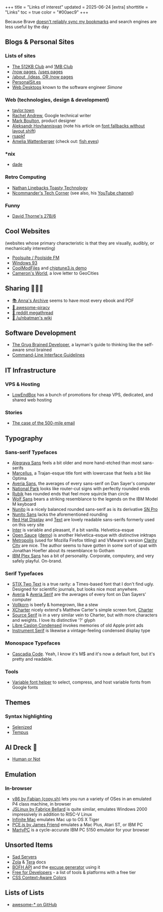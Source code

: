 +++
title = "Links of interest"
updated = 2025-06-24
[extra]
shorttitle = "Links"
toc = true
color = "#00aec9"
+++

Because Brave [doesn't reliably sync my bookmarks](https://github.com/brave/brave-browser/issues/35042) and search engines are less useful by the day

## Blogs & Personal Sites

### Lists of sites
* [The 512KB Club](https://512kb.club/) and [1MB Club](https://1mb.club/)
* [/now pages](https://nownownow.com/), [/uses pages](https://uses.tech/)
* [/about, /ideas, OR /now pages](https://aboutideasnow.com/)
* [PersonalSit.es](https://personalsit.es/)
* [Web Desktops](https://simone.computer/#/webdesktops) known to the software engineer *Simone*

### Web (technologies, design & development)
* [taylor.town](https://taylor.town/)
* [Rachel Andrew](https://rachelandrew.co.uk/), Google technical writer
* [Mark Boulton](https://markboulton.co.uk/), product designer
* [Aleksandr Hovhannisyan](https://www.aleksandrhovhannisyan.com/) (note his article on [font fallbacks without layout shift](https://www.aleksandrhovhannisyan.com/blog/perfect-font-fallbacks/))
* [rsapkf](https://rsapkf.org/)
* [Amelia Wattenberger](https://wattenberger.com/) (check out: [fish eyes](https://wattenberger.com/thoughts/fish-eye))

### *nix
* [dade](https://0xda.de/blog/)

### Retro Computing
* [Nathan Linebacks Toasty Technology](https://toastytech.com/)
* [Ncommander's Tech Corner](https://casadevall.pro/) (see also, his [YouTube channel](https://www.youtube.com/@NCommander/))

### Funny
* [David Thorne's 27B/6](https://27bslash6.com/index.html)

## Cool Websites

(websites whose primary characteristic is that they are visually, audibly, or mechanically interesting)

* [Poolsuite / Poolside FM](https://poolsuite.net/)
* [Windows 93](https://www.windows93.net/)
* [CoolModFiles](https://coolmodfiles.com/) and [chiptune3.js demo](https://drsnuggles.github.io/chiptune/demo.html)
* [Cameron's World](https://www.cameronsworld.net/), a love letter to GeoCities

## Sharing 🏴‍☠️🦜
* [📚 Anna's Archive](https://annas-archive.org) seems to have most every ebook and PDF
* [🔗 awesome-piracy](https://shakil-shahadat.github.io/awesome-piracy/)
* [🔗 reddit megathread](https://old.reddit.com/r/Piracy/wiki/megathread)
* [🔗 /u/nbatman's wiki](https://old.reddit.com/r/FREEMEDIAHECKYEAH/wiki/index)

## Software Development
* [The Grug Brained Developer](https://grugbrain.dev/), a layman's guide to thinking like the self-aware smol brained
* [Command-Line Interface Guidelines](https://clig.dev/)

## IT Infrastructure

### VPS & Hosting
* [LowEndBox](https://lowendbox.com/) has a bunch of promotions for cheap VPS, dedicated, and shared web hosting

### Stories
* [The case of the 500-mile email](https://www.ibiblio.org/harris/500milemail.html)

## Typography

### Sans-serif Typefaces

* [Alegraya Sans](https://fonts.google.com/specimen/Alegreya+Sans) feels a bit older and more hand-etched than most sans-serifs
* [Marcellus](https://fonts.google.com/specimen/Marcellus), a Trajan-esque title font with lowercase that feels a bit like Optima
* [Averia Sans](https://fonts.google.com/specimen/Averia+Sans+Libre), the averages of every sans-serif on Dan Sayer's computer
* [National Park](https://nationalparktypeface.com/) looks like router-cut signs with perfectly rounded ends
* [Rubik](https://fonts.google.com/specimen/Rubik) has rounded ends that feel more squircle than circle
* [Wolf Sans](https://fonts2u.com/wolf-sans-regular.font) bears a striking resemblance to the legends on the IBM Model M keyboard
* [Nunito](https://fonts.google.com/specimen/Nunito) is a nicely balanced rounded sans-serif as is its derivative [SN Pro](https://supernotes.app/open-source/sn-pro/)
* [Nunito Sans](https://fonts.google.com/specimen/Nunito+Sans) lacks the aforementioned rounding
* [Red Hat Display](https://fonts.google.com/specimen/Red+Hat+Display) and [Text](https://fonts.google.com/specimen/Red+Hat+Text) are lovely readable sans-serifs formerly used on this very site
* [Inter](https://rsms.me/inter/) is variable and pleasant, if a bit vanilla. Helvetica-esque
* [Open Sauce](https://github.com/marcologous/Open-Sauce-Fonts) ([demo](https://www.behance.net/gallery/94876543/Open-Sauce-Sans-Typeface)) is another Helvetica-esque with distinctive inktraps
* [Metropolis](https://fontesk.com/metropolis-typeface/) (used for Mozilla Firefox titling) and VMware's version [Clarity City](https://fontesk.com/clarity-city-typeface/) are nice. The author seems to have gotten in some sort of spat with Jonathan Hoefler about its resemblance to Gotham
* [IBM Plex Sans](https://www.ibm.com/plex/) has a bit of personality. Corporate, computery, and very safely playful. On-brand.

### Serif Typefaces
* [STIX Two Text](https://fonts.google.com/specimen/STIX+Two+Text) is a true rarity: a Times-based font that I don't find ugly. Designed for scientific journals, but looks nice most anywhere.
* [Averia](https://fonts.google.com/specimen/Averia+Libre) & [Averia Serif](https://fonts.google.com/specimen/Averia+Serif+Libre) are the averages of every font on Dan Sayers' computer
* [Vollkorn](https://fonts.google.com/specimen/Vollkorn) is beefy & homegrown, like a stew
* [XCharter](https://fontesk.com/xcharter-typeface/) nicely extend's Matthew Carter's simple screen font, [Charter](https://practicaltypography.com/charter.html)
* [Source Serif](https://fonts.google.com/specimen/Source+Serif+4) is in a very similar vein to Charter, but with more characters and weights. I love its distinctive '?' glyph
* [Libre Caslon Condensed](https://github.com/ertekinno/libre-caslon-condensed) invokes memories of old Apple print ads
* [Instrument Serif](https://fonts.google.com/specimen/Instrument+Serif) is likewise a vintage-feeling condensed display type

### Monospace Typefaces
* [Cascadia Code](https://github.com/microsoft/cascadia-code). Yeah, I know it's M$ and it's now a default font, but it's pretty and readable.

### Tools
* [Variable font helper](https://variable-font-helper.web.app/) to select, compress, and host variable fonts from Google fonts

## Themes

### Syntax highlighting
* [Selenized](https://github.com/jan-warchol/selenized)
* [Tempus](https://github.com/protesilaos/tempus-themes)

## AI Dreck 🤖

* [Human or Not](https://humanornot.ai)

## Emulation

### In-browser
* [v86 by Fabian (copy.sh)](https://copy.sh/v86/) lets you run a variety of OSes in an emulated P4 class machine, in browser
* [JSLinux by Fabrice Bellard](https://bellard.org/jslinux/) is quite similar, emulates Windows 2000 impressively in addition to RISC-V Linux
* [Infinite Mac](https://infinitemac.org/) emulates Mac up to OS X Tiger
* [PCE.js by James Friend](https://infinitemac.org/) emulates a Mac Plus, Atari ST, or IBM PC
* [MartyPC](https://martypc.net) is a cycle-accurate IBM PC 5150 emulator for your browser

## Unsorted Items
* [Sad Servers](https://sadservers.com/)
* [Zola](https://www.getzola.org/documentation) & [Tera](https://keats.github.io/tera/docs/) docs
* [BOFH API](https://bombeck.io/projects/bastard-operator-from-hell-generator) and the [excuse generator](https://it-excuse.bombeck.io/) using it
* [Free for Developers](https://free-for.dev/) - a list of tools & platforms with a free tier
* [CSS Context-Aware Colors](https://buttondown.com/cascade/archive/015-context-aware-colors/)

## Lists of Lists
* [awesome-* on GitHub](https://github.com/sindresorhus/awesome#readme)
